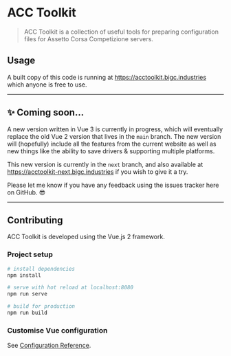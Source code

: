 # ACC Toolkit

>ACC Toolkit is a collection of useful tools for preparing configuration files for Assetto Corsa Competizione servers.

## Usage

A built copy of this code is running at <https://acctoolkit.bigc.industries> which anyone is free to use.

---

## ✨ Coming soon...

A new version written in Vue 3 is currently in progress, which will eventually replace the old Vue 2 version that lives in the `main` branch.
The new version will (hopefully) include all the features from the current website as well as new things like the ability to save drivers & supporting multiple platforms.

This new version is currently in the `next` branch, and also available at <https://acctoolkit-next.bigc.industries> if you wish to give it a try.

Please let me know if you have any feedback using the issues tracker here on GitHub. 😎

---

## Contributing

ACC Toolkit is developed using the Vue.js 2 framework.

### Project setup

```bash
# install dependencies
npm install

# serve with hot reload at localhost:8080
npm run serve

# build for production
npm run build
```

### Customise Vue configuration

See [Configuration Reference](https://cli.vuejs.org/config/).
